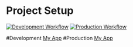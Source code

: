 # Project Setup
[![Development Workflow](https://github.com/DivyaGabani/dockerFlaskProject1/actions/workflows/dev.yml/badge.svg)](https://github.com/DivyaGabani/dockerFlaskProject1/actions/workflows/dev.yml)
[![Production Workflow](https://github.com/DivyaGabani/dockerFlaskProject1/actions/workflows/prod.yml/badge.svg)](https://github.com/DivyaGabani/dockerFlaskProject1/actions/workflows/prod.yml)

#Development
[My App](https://https://dockerflask-p1-dev.herokuapp.com/
)
#Production
[My App](https://dockerflask-p1-prod.herokuapp.com/)


